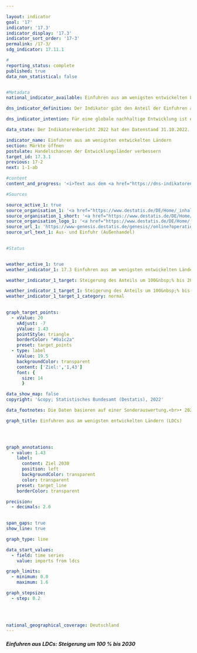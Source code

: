 ```yaml
---

layout: indicator    
goal: '17'    
indicator: '17.3'    
indicator_display: '17.3'    
indicator_sort_order: '17-3'    
permalink: /17-3/    
sdg_indicator: 17.11.1    

#
reporting_status: complete    
published: true    
data_non_statistical: false    


#Metadata    
national_indicator_available: Einfuhren aus am wenigsten entwickelten Ländern    

dns_indicator_definition: Der Indikator gibt den Anteil der Einfuhren aus am wenigsten entwickelten Ländern (Least Developed Countries, <abbr title="am wenigsten entwickelte Länder (Least developed countries)">LDCs</abbr>) an den gesamten Einfuhren nach Deutschland (in Euro gemessen) an.    

dns_indicator_intention: Für eine globale nachhaltige Entwicklung ist es wichtig, die Handelschancen der Entwicklungs- und Schwellenländer zu verbessern. Entwicklungs- und Schwellenländer benötigen ein offenes und faires Handelssystem, um sowohl Rohstoffe als auch verarbeitete Produkte auf dem Weltmarkt anzubieten. Die Bundesregierung hat daher als Ziel festgelegt, dass sich der Anteil der Einfuhren aus <abbr title="am wenigsten entwickelte Länder (Least developed countries)">LDCs</abbr> zwischen den Jahren 2014&nbsp;und 2030&nbsp;verdoppeln soll.    

data_state: Der Indikatorenbericht 2022 hat den Datenstand 31.10.2022. Die Daten auf dieser Plattform werden regelmäßig aktualisiert, sodass online aktuellere Daten verfügbar sein können als im <a href="https://dns-indikatoren.de/assets/publications/reports/de/2022.pdf">Indikatorenbericht 2022</a> veröffentlicht.    

indicator_name: Einfuhren aus am wenigsten entwickelten Ländern    
section: Märkte öffnen    
postulate: Handelschancen der Entwicklungsländer verbessern    
target_id: 17.3.1    
previous: 17-2    
next: 1-1-ab    

#content     
content_and_progress: '<i>Text aus dem <a href="https://dns-indikatoren.de/assets/publications/reports/de/2022.pdf">Indikatorenbericht 2022&nbsp;</a></i><br><br>Die Angaben zu Einfuhren nach Deutschland werden von der Außenhandelsstatistik des Statistischen Bundesamtes zusammengestellt. Dabei wird neben dem Herkunftsland der importierten Waren sowie deren Wert und Gewicht auch die Art der Ware detailliert erfasst. Ausgeschlossen ist in der Außenhandelsstatistik der Bereich Dienstleistungen.<br><br>Die Einordnung der verschiedenen Länder als <abbr title="am wenigsten entwickelte Länder (Least developed countries)">LDCs</abbr> wird anhand der Liste der Empfänger öffentlicher Entwicklungsgelder des Ausschusses für Entwicklungszusammenarbeit der Organisation für wirtschaftliche Zusammenarbeit und Entwicklung (<abbr title="Organisation für wirtschaftliche Zusammenarbeit und Entwicklung (Organisation for Economic Co-operation and Development)">OECD</abbr>-DAC) vorgenommen. Für den Indikator werden die im jeweiligen Jahr gültigen Einstufungen gemäß <abbr title="Organisation für wirtschaftliche Zusammenarbeit und Entwicklung (Organisation for Economic Co-operation and Development)">OECD</abbr>-DAC verwendet. Ändert sich also der Status eines Landes, so wirkt sich das auf den Indikator aus, auch wenn der Wert der Einfuhren aus diesem Land unverändert bleibt. Für die Entwicklung des Indikators im dargestellten Zeitraum sind Statusänderungen der Länder allerdings kaum relevant.<br><br>Bedingt durch Reimporte sind auch Mehrfachzählungen in Zähler und Nenner des Indikators nicht auszuschließen. Zu berücksichtigen ist ferner, dass die Importe aus <abbr title="am wenigsten entwickelte Länder (Least developed countries)">LDCs</abbr> im Verhältnis zu den gesamten deutschen Importen betrachtet werden. Somit hängt der Wert des Indikators nicht nur von der absoluten Höhe der Importe aus <abbr title="am wenigsten entwickelte Länder (Least developed countries)">LDCs</abbr> ab, sondern auch vom Wert aller Importe.<br><br>Neben den gesamten Einfuhren Deutschlands aus <abbr title="am wenigsten entwickelte Länder (Least developed countries)">LDCs</abbr> wird in der Grafik auch der Anteil von weiterverarbeiteten Produkten dargestellt. Damit soll zumindest in gewissem Umfang der Frage, ob Deutschland aus den <abbr title="am wenigsten entwickelte Länder (Least developed countries)">LDCs</abbr> hauptsächlich die Ausgangsstoffe für industriell erzeugte Produkte bezieht oder ob die <abbr title="am wenigsten entwickelte Länder (Least developed countries)">LDCs</abbr> selbst am Fertigungsprozess und dessen Wertschöpfung teilhaben Rechnung getragen werden. Unter weiterverarbeiteten Produkten sind alle Waren gefasst, die in der Gliederung nach Warengruppen der Ernährungs- und der Gewerblichen Wirtschaft (<abbr title="Ernährungs- und der Gewerbliche Wirtschaft">EGW</abbr>) nicht als „Rohstoffe“ eingestuft werden. Entsprechend fallen aus der Natur gewonnene, nicht oder kaum bearbeitete Waren, wie Erdöl, Erze, Rundholz oder pflanzliche Spinnstoffe, nicht darunter. Dagegen zählen etwa Getreide, Gemüse, lebende Tiere, Fleisch und Milch zu den weiterverarbeiteten Produkten.<br><br>Der Anteil der Einfuhren aus <abbr title="am wenigsten entwickelte Länder (Least developed countries)">LDCs</abbr> an den gesamten Einfuhren nach Deutschland lag 2019&nbsp;bei 0,94&nbsp;% oder 10,4&nbsp;Milliarden Euro. Dies bedeutet eine Steigerung um 116&nbsp;% gegenüber 2002, als der Anteil noch bei 0,44&nbsp;% lag. Die positive Entwicklung zeigte sich allerdings erst in den Jahren seit 2008. Der Anteil der Einfuhren von weiterverarbeiteten Produkten aus <abbr title="am wenigsten entwickelte Länder (Least developed countries)">LDCs</abbr> stieg zwischen 2002&nbsp;und 2019&nbsp;noch stärker an (+ 151&nbsp;%). Er liegt im Jahr 2019&nbsp;bei 0,89&nbsp;% der gesamten Einfuhren nach Deutschland (2002: 0,36&nbsp;%), dies entspricht einem Wert von rund 9,9&nbsp;Milliarden Euro. In den letzten drei Berichtsjahren stagniert der Anteil. Dennoch wäre bei Fortsetzung des Anstiegs der letzten fünf Jahre davon auszugehen, dass die Zielmarke erreicht wird.<br><br>Eine genauere Betrachtung der unterschiedlichen Herkunftsländer zeigt, dass 2019&nbsp;fast drei Viertel der Einfuhren aus <abbr title="am wenigsten entwickelte Länder (Least developed countries)">LDCs</abbr> aus Bangladesch (57&nbsp;%) und Kambodscha (16&nbsp;%) stammten. Werden nicht nur die <abbr title="am wenigsten entwickelte Länder (Least developed countries)">LDCs</abbr>, sondern alle Entwicklungs- und Schwellenländer betrachtet, so betrug im Jahr 2019&nbsp;ihr Anteil an den gesamten Einfuhren nach Deutschland 21,8&nbsp;%, wobei der Anteil weiterverarbeiteter Güter bei 20,11&nbsp;% lag (nach 13,67&nbsp;beziehungsweise 12,17&nbsp;% im Jahr 2002). Somit machen die Einfuhren aus <abbr title="am wenigsten entwickelte Länder (Least developed countries)">LDCs</abbr> sowohl an allen Gütern als auch an den weiterverarbeiteten einen eher kleineren Teil der Einfuhren aus Entwicklungs- und Schwellenländern aus. Wie oben ersichtlich hat ihr Anteil an den gesamten Einfuhren jedoch im Zeitverlauf stärker zugenommen. Nicht nur unter den Entwicklungs- und Schwellenländern, sondern auch insgesamt spielt China die größte Rolle. Allein der Anteil der Importe aus China an allen deutschen Importen betrug 2019&nbsp;9,97&nbsp;% beziehungsweise 9,94&nbsp;% für die weiterverarbeiteten Güter.'    

#Sources    

source_active_1: true
source_organisation_1: '<a href="https://www.destatis.de/DE/Home/_inhalt.html">Statistisches Bundesamt</a>'
source_organisation_1_short: '<a href="https://www.destatis.de/DE/Home/_inhalt.html">Statistisches Bundesamt</a>'
source_organisation_logo_1: '<a href="https://www.destatis.de/DE/Home/_inhalt.html"><img src="https://dnsUpgradeEnvironment.github.io/dns-indicators/public/OrgImgDe/destatis.png" alt="Statistisches Bundesamt" title=" Klicken Sie hier um zur Homepage der Organisation Statistisches Bundesamt zu gelangen." style="height:60px; width:148px; border: transparent"/></a>'
source_url_1: 'https://www-genesis.destatis.de/genesis//online?operation=table&code=51000-0001&language=de'
source_url_text_1: Aus- und Einfuhr (Außenhandel)
    

#Status    


weather_active_1: true
weather_indicator_1: 17.3 Einfuhren aus am wenigsten entwickelten Ländern

weather_indicator_1_target: Steigerung des Anteils um 100&nbsp;% bis 2030&nbsp;gegenüber 2014

weather_indicator_1_target_1: Steigerung des Anteils um 100&nbsp;% bis 2030&nbsp;gegenüber 2014
weather_indicator_1_target_1_category: normal
    

graph_target_points:
  - xValue: 20
    xAdjust: -7
    yValue: 1.43
    pointStyle: triangle
    borderColor: "#0a1c2a"
    preset: target_points
  - type: label
    xValue: 19.5
    backgroundColor: transparent
    content: ['Ziel:','1,43']
    font: {
      size: 14
      }    

data_show_map: false    
copyright: '&copy; Statistisches Bundesamt (Destatis), 2022'    

data_footnotes: Die Daten basieren auf einer Sonderauswertung.<br>• 2021&nbsp;vorläufige Daten.<br>• <abbr title="am wenigsten entwickelte Länder (Least developed countries)">LDCs</abbr> = Am wenigsten entwickelte Länder (Least Developed Countries).    

graph_title: Einfuhren aus am wenigsten entwickelten Ländern (LDCs)    

    


graph_annotations:
  - value: 1.43
    label:
      content: Ziel 2030
      position: left
      backgroundColor: transparent
      color: transparent
    preset: target_line
    borderColor: transparent    

precision: 
  - decimals: 2.0
        

span_gaps: true    
show_line: true    

graph_type: line    

data_start_values: 
  - field: time series
    value: imports from ldcs    

graph_limits: 
  - minimum: 0.0
    maximum: 1.6    

graph_stepsize: 
  - step: 0.2
        

            

national_geographical_coverage: Deutschland    
---
```



<div>
  <div class="my-header">
    <h5>Einfuhren aus LDCs: Steigerung um 100&nbsp;% bis 2030
    </h5>
  </div>
</div>
<div class="my-header-note">
</div>